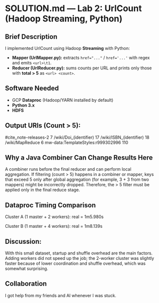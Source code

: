 # SOLUTION.md — Lab 2: UrlCount (Hadoop Streaming, Python)

## Brief Description
I implemented UrlCount using Hadoop **Streaming** with Python:
- **Mapper (UrlMapper.py):** extracts `href="..."` / `href='...'` with regex and emits `<url>\t1`.
- **Reducer (UrlReducer.py):** sums counts per URL and prints only those with **total > 5** as `<url> <count>`.

## Software Needed
- GCP **Dataproc** (Hadoop/YARN installed by default)
- **Python 3.x**
- **HDFS**

## Output URls (Count > 5):
#cite_note-releases-2 7
/wiki/Doi_(identifier) 17
/wiki/ISBN_(identifier) 18
/wiki/MapReduce 6
mw-data:TemplateStyles:r999302996 110

## Why a Java Combiner Can Change Results Here  
A combiner runs before the final reducer and can perform local aggregation. If filtering (count > 5) happens in a combiner or mapper, keys that exceed 5 only after global aggregation (for example, 3 + 3 from two mappers) might be incorrectly dropped. Therefore, the > 5 filter must be applied only in the final reduce stage.  

## Dataproc Timing Comparison  
Cluster A (1 master + 2 workers): real = 1m5.980s  

Cluster B (1 master + 4 workers): real = 1m8.139s  

## Discussion: 
With this small dataset, startup and shuffle overhead are the main factors. Adding workers did not speed up the job; the 2-worker cluster was slightly faster because of lower coordination and shuffle overhead, which was somewhat surprising.  

## Collaboration  
I got help from my friends and AI whenever I was stuck.